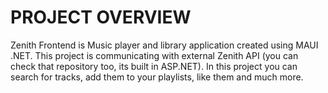 # PROJECT OVERVIEW
Zenith Frontend is Music player and library application created using MAUI .NET. 
This project is communicating with external Zenith API (you can check that repository too, its built in ASP.NET). 
In this project you can search for tracks, add them to your playlists, like them and much more.
